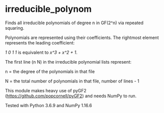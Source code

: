 # irreducible_polynom
Finds all irreducible polynomials of degree n in GF(2^n) via repeated squaring.

Polynomials are represented using their coefficients. The rightmost element represents the leading coefficient:

*1 0 1 1* is equivalent to *x^3 + x^2 + 1*.

The first line (n N) in the irreducible polynomial lists represent:

n = the degree of the polynomials in that file

N = the total number of polynomials in that file, number of lines - 1


This module makes heavy use of pyGF2 (https://github.com/popcornell/pyGF2) and needs NumPy to run.

Tested with Python 3.6.9 and NumPy 1.16.6
